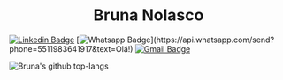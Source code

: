 <h1 align="center">Bruna Nolasco</h1>

[![Linkedin Badge](https://img.shields.io/badge/-LinkedIn-blue?style=for-the-badge&logo=Linkedin&logoColor=white&link=https://www.linkedin.com/in/nolascobruna/)](https://www.linkedin.com/in/nolascobruna/)
[![Whatsapp Badge](https://img.shields.io/badge/-Whatsapp-4CA143?style=for-the-badge&labelColor=4CA143&logo=whatsapp&logoColor=white&link=https://api.whatsapp.com/send?phone=5511983641917&text=Olá!)](https://api.whatsapp.com/send?phone=5511983641917&text=Olá!)
[![Gmail Badge](https://img.shields.io/badge/-Gmail-c14438?style=for-the-badge&logo=Gmail&logoColor=white&link=mailto:brunamnolasco@gmail.com)](mailto:brunamnolasco@gmail.com)

![Bruna's github top-langs](https://github-readme-stats.vercel.app/api/top-langs/?username=brunagerrard&layout=compact&theme=dracula)
